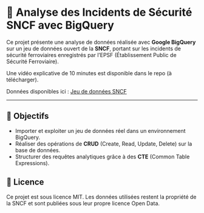 # 🚆 Analyse des Incidents de Sécurité SNCF avec BigQuery

Ce projet présente une analyse de données réalisée avec **Google BigQuery** sur un jeu de données ouvert de la **SNCF**, portant sur les incidents de sécurité ferroviaires enregistrés par l’EPSF (Établissement Public de Sécurité Ferroviaire).

Une vidéo explicative de 10 minutes est disponible dans le repo (à télécharger). 

Données disponibles ici : [Jeu de données SNCF](https://ressources.data.sncf.com/explore/dataset/incidents-de-securite-epsf/information/)

---

## 🎯 Objectifs

- Importer et exploiter un jeu de données réel dans un environnement BigQuery.
- Réaliser des opérations de **CRUD** (Create, Read, Update, Delete) sur la base de données.
- Structurer des requêtes analytiques grâce à des **CTE** (Common Table Expressions).

## 📄 Licence

Ce projet est sous licence MIT. Les données utilisées restent la propriété de la SNCF et sont publiées sous leur propre licence Open Data.

